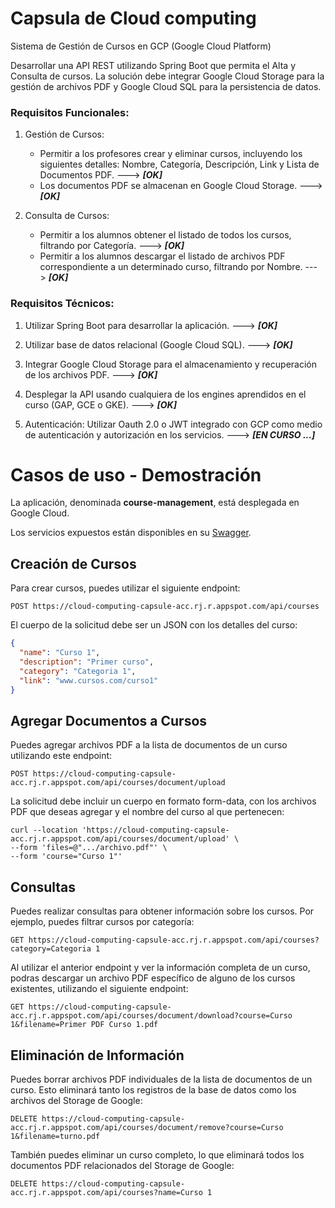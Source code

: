 # Capsula de Cloud computing

Sistema de Gestión de Cursos en GCP (Google Cloud Platform)

Desarrollar una API REST utilizando Spring Boot que permita el Alta y Consulta de cursos. La
solución debe integrar Google Cloud Storage para la gestión de archivos PDF y Google Cloud SQL para
la persistencia de datos.

### Requisitos Funcionales:

1. Gestión de Cursos:
    * Permitir a los profesores crear y eliminar cursos, incluyendo los siguientes detalles: Nombre,
      Categoría, Descripción, Link y Lista de Documentos PDF. ---> ***[OK]***
    * Los documentos PDF se almacenan en Google Cloud Storage. ---> ***[OK]***

2. Consulta de Cursos:
    * Permitir a los alumnos obtener el listado de todos los cursos, filtrando por Categoría.
      ---> ***[OK]***
    * Permitir a los alumnos descargar el listado de archivos PDF correspondiente a un determinado
      curso, filtrando por Nombre. ---> ***[OK]***

### Requisitos Técnicos:

1. Utilizar Spring Boot para desarrollar la aplicación. ---> ***[OK]***

2. Utilizar base de datos relacional (Google Cloud SQL). ---> ***[OK]***

3. Integrar Google Cloud Storage para el almacenamiento y recuperación de los archivos PDF.
   ---> ***[OK]***

4. Desplegar la API usando cualquiera de los engines aprendidos en el curso (GAP, GCE o GKE).
   ---> ***[OK]***

5. Autenticación: Utilizar Oauth 2.0 o JWT integrado con GCP como medio de autenticación y
   autorización en los servicios. ---> ***[EN CURSO ...]***

# Casos de uso - Demostración

La aplicación, denominada **course-management**, está desplegada en Google Cloud.

Los servicios expuestos están disponibles en
su [Swagger](https://cloud-computing-capsule-acc.rj.r.appspot.com/api/swagger-ui/index.html).

## Creación de Cursos

Para crear cursos, puedes utilizar el siguiente endpoint:

```
POST https://cloud-computing-capsule-acc.rj.r.appspot.com/api/courses
```

El cuerpo de la solicitud debe ser un JSON con los detalles del curso:

```json
{
  "name": "Curso 1",
  "description": "Primer curso",
  "category": "Categoria 1",
  "link": "www.cursos.com/curso1"
}
```

## Agregar Documentos a Cursos

Puedes agregar archivos PDF a la lista de documentos de un curso utilizando este endpoint:

```
POST https://cloud-computing-capsule-acc.rj.r.appspot.com/api/courses/document/upload
```

La solicitud debe incluir un cuerpo en formato form-data, con los archivos PDF que deseas agregar y
el nombre del curso al que pertenecen:

```
curl --location 'https://cloud-computing-capsule-acc.rj.r.appspot.com/api/courses/document/upload' \
--form 'files=@".../archivo.pdf"' \
--form 'course="Curso 1"'
```

## Consultas

Puedes realizar consultas para obtener información sobre los cursos. Por ejemplo, puedes filtrar
cursos por categoría:

```
GET https://cloud-computing-capsule-acc.rj.r.appspot.com/api/courses?category=Categoria 1
```

Al utilizar el anterior endpoint y ver la información completa de un curso, podras descargar un
archivo PDF específico de alguno de los cursos existentes, utilizando el siguiente endpoint:

```
GET https://cloud-computing-capsule-acc.rj.r.appspot.com/api/courses/document/download?course=Curso
1&filename=Primer PDF Curso 1.pdf
```

## Eliminación de Información

Puedes borrar archivos PDF individuales de la lista de documentos de un curso. Esto eliminará tanto
los registros de la base de datos como los archivos del Storage de Google:

```
DELETE https://cloud-computing-capsule-acc.rj.r.appspot.com/api/courses/document/remove?course=Curso
1&filename=turno.pdf
```

También puedes eliminar un curso completo, lo que eliminará todos los documentos PDF relacionados
del Storage de Google:

```
DELETE https://cloud-computing-capsule-acc.rj.r.appspot.com/api/courses?name=Curso 1
```
